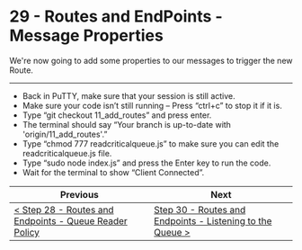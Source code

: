 # 29 - Routes and EndPoints - Message Properties #

We're now going to add some properties to our messages to trigger the new Route.

---

- Back in PuTTY, make sure that your session is still active.
- Make sure your code isn’t still running – Press “ctrl+c” to stop it if it is.
- Type “git checkout 11_add_routes” and press enter.
- The terminal should say “Your branch is up-to-date with 'origin/11_add_routes'.”
- Type “chmod 777 readcriticalqueue.js” to make sure you can edit the readcriticalqueue.js file.
- Type “sudo node index.js” and press the Enter key to run the code.
- Wait for the terminal to show “Client Connected”.

| Previous | Next |
| -------- | ---- |
| [< Step 28 - Routes and Endpoints - Queue Reader Policy](/28_queue_reader_policy/README.md) | [Step 30 - Routes and Endpoints - Listening to the Queue >](/30_listen_to_queue/README.md) |